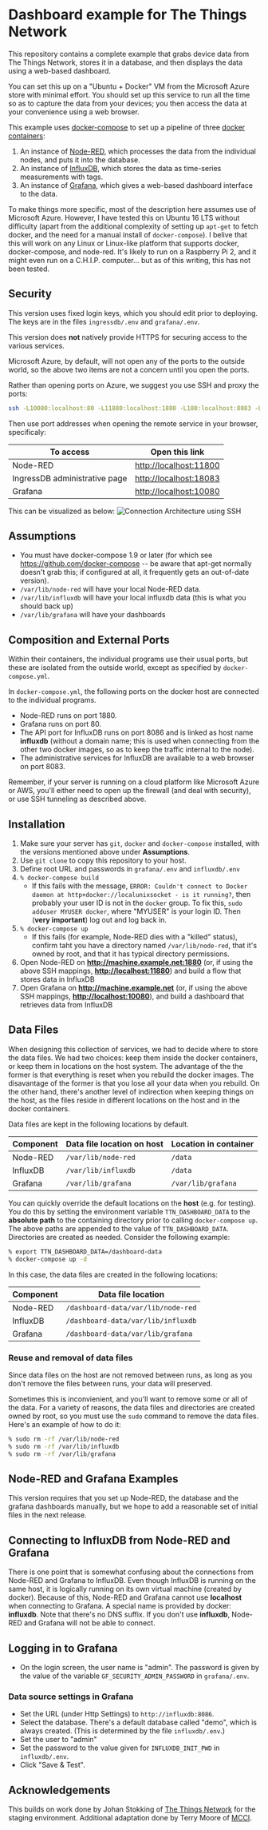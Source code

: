 # Dashboard example for The Things Network

This repository contains a complete example that grabs device data from The Things Network, stores it in a database, and then displays the data using a web-based dashboard.

You can set this up on a "Ubuntu + Docker" VM from the Microsoft Azure store with minimal effort. You should set up this service to run all the time so as to capture the data from your devices; you then access the data at your convenience using a web browser.

This example uses [docker-compose](https://docs.docker.com/compose/overview/) to set up a pipeline of three [docker containers](https://www.docker.com):

1. An instance of [Node-RED](http://nodered.org/), which processes the data from the individual nodes, and puts it into the database.
2. An instance of [InfluxDB](https://www.influxdata.com/), which stores the data as time-series measurements with tags.
3. An instance of [Grafana](http://grafana.org/), which gives a web-based dashboard interface to the data.

To make things more specific, most of the description here assumes use of Microsoft Azure. However, I have tested this on Ubuntu 16 LTS without difficulty (apart from the additional complexity of setting up `apt-get` to fetch docker, and the need for a manual install of `docker-compose`). I belive that this will work on any Linux or Linux-like platform that supports docker, docker-compose, and node-red. It's likely to run on a Raspberry Pi 2, and it might even run on a C.H.I.P. computer... but as of this writing, this has not been tested.

## Security
This version uses fixed login keys, which you should edit prior to deploying. The keys are in the files `ingressdb/.env` and `grafana/.env`.

This version does **not** natively provide HTTPS for securing access to the various services.

Microsoft Azure, by default, will not open any of the ports to the outside world, so the above two items are not a concern until you open the ports.

Rather than opening ports on Azure, we suggest you use SSH and proxy the ports:
```sh
ssh -L10080:localhost:80 -L11880:localhost:1880 -L180:localhost:8083 -L18086:localhost:8086 user@myhost.example.net
```
Then use port addresses when opening the remote service in your browser, specificaly:

To access | Open this link
----------|---------------
Node-RED | [http://localhost:11800](http://localhost:11800)
IngressDB administrative page | [http://localhost:18083](http://localhost:18083)
Grafana | [http://localhost:10080](http://localhost:10080)

This can be visualized as below:
![Connection Architecture using SSH](assets/Connection-architecture.png)

## Assumptions

* You must have docker-compose 1.9 or later (for which see https://github.com/docker-compose -- be aware that apt-get normally doesn't grab this; if configured at all, it frequently gets an out-of-date version).
* `/var/lib/node-red` will have your local Node-RED data.
* `/var/lib/influxdb` will have your local influxdb data (this is what you should back up)
* `/var/lib/grafana` will have your dashboards

## Composition and External Ports

Within their containers, the individual programs use their usual ports, but these are isolated from the outside world, except as specified by `docker-compose.yml`.

In `docker-compose.yml`, the following ports on the docker host are connected to the individual programs.

* Node-RED runs on port 1880.
* Grafana runs on port 80.
* The API port for InfluxDB runs on port 8086 and is linked as host name **influxdb** (without a domain name; this is used when connecting from the other two docker images, so as to keep the traffic internal to the node).
* The administrative services for InfluxDB are available to a web browser on port 8083.

Remember, if your server is running on a cloud platform like Microsoft Azure or AWS, you'll either need to open up the firewall (and deal with security), or use SSH tunneling as described above.

## Installation

1. Make sure your server has `git`, `docker` and `docker-compose` installed, with the versions mentioned above under **Assumptions**.
2. Use `git clone` to copy this repository to your host.
3. Define root URL and passwords in `grafana/.env` and `influxdb/.env`
4. `% docker-compose build`
   * If this fails with the message, `ERROR: Couldn't connect to Docker daemon at http+docker://localunixsocket - is it running?`, then probably your user ID is not in the `docker` group. To fix this, `sudo adduser MYUSER docker`, where "MYUSER" is your login ID. Then (**very important**) log out and log back in.
5. `% docker-compose up`
   * If this fails (for example, Node-RED dies with a "killed" status), confirm taht you have a directory named `/var/lib/node-red`, that it's owned by root, and that it has typical directory permissions.
6. Open Node-RED on **http://machine.example.net:1880** (or, if using the above SSH mappings, **[http://localhost:11880](http://localhost:11880)**) and build a flow that stores data in InfluxDB
7. Open Grafana on **http://machine.example.net** (or, if using the above SSH mappings, **[http://localhost:10080](http://localhost:10080)**), and build a dashboard that retrieves data from InfluxDB

## Data Files

When designing this collection of services, we had to decide where to store the data files. We had two choices: keep them inside the docker containers, or keep them in locations on the host system. The advantage of the the former is that everything is reset when you rebuild the docker images. The disavantage of the former is that you lose all your data when you rebuild. On the other hand, there's another level of indirection when keeping things on the host, as the files reside in different locations on the host and in the docker containers.

Data files are kept in the following locations by default.

Component | Data file location on host | Location in container
----------|----------------------------|----------------------
Node-RED | `/var/lib/node-red` | `/data`
InfluxDB | `/var/lib/influxdb`| `/data`
Grafana | `/var/lib/grafana`| `/var/lib/grafana`

You can quickly override the default locations on the **host** (e.g. for testing). You do this by setting the environment variable `TTN_DASHBOARD_DATA` to the **absolute path** to the containing directory prior to calling `docker-compose up`. The above paths are appended to the value of `TTN_DASHBOARD_DATA`. Directories are created as needed. Consider the following example:
```bash
% export TTN_DASHBOARD_DATA=/dashboard-data
% docker-compose up -d
```
In this case, the data files are created in the following locations:

Component | Data file location
----------|-------------------
Node-RED | `/dashboard-data/var/lib/node-red`
InfluxDB | `/dashboard-data/var/lib/influxdb`
Grafana | `/dashboard-data/var/lib/grafana`

### Reuse and removal of data files
Since data files on the host are not removed between runs, as long as you
don't remove the files between runs, your data will preserved.

Sometimes this is inconvienient, and you'll want to remove some or all of the
data. For a variety of reasons, the data files and directories are created owned by root, so you must use the `sudo` command to remove the data files. Here's an example of how to do it:
```bash
% sudo rm -rf /var/lib/node-red
% sudo rm -rf /var/lib/influxdb
% sudo rm -rf /var/lib/grafana
```

## Node-RED and Grafana Examples

This version requires that you set up Node-RED, the database and the grafana dashboards manually, but we hope to add a reasonable set of initial files in the next release.

## Connecting to InfluxDB from Node-RED and Grafana

There is one point that is somewhat confusing about the connections from Node-RED and Grafana to InfluxDB. Even though InfluxDB is running on the same host, it is logically running on its own virtual machine (created by docker). Because of this, Node-RED and Grafana cannot use **localhost** when connecting to Grafana. A special name is provided by docker: **influxdb**.  Note that there's no DNS suffix.  If you don't use **influxdb**, Node-RED and Grafana will not be able to connect.

## Logging in to Grafana
* On the login screen, the user name is "admin". The password is given by the value of the variable `GF_SECURITY_ADMIN_PASSWORD` in `grafana/.env`.

### Data source settings in Grafana
* Set the URL (under Http Settings) to `http://influxdb:8086`.
* Select the database. There's a default database called "demo", which is always created. (This is determined by the file `influxdb/.env`.)
* Set the user to "admin"
* Set the password to the value given for `INFLUXDB_INIT_PWD` in `influxdb/.env`.
* Click "Save & Test".


## Acknowledgements
This builds on work done by Johan Stokking of [The Things Network](www.thethingsnetwork.org) for the staging environment. Additional adaptation done by Terry Moore of [MCCI](www.mcci.com).

